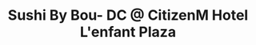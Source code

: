 ---
layout: place
title: Sushi By Bou- DC @ CitizenM Hotel L'enfant Plaza
permalink: >-
  /district-of-columbia/washington/sushi-by-bou-dc-citizenm-hotel-l-enfant-plaza.html
stateAbbr: DC
stateName: District of Columbia
cityName: Washington
seo:
  type: restaurant
  links: https://sushibybou.com/
place_id: ChIJg1vmeHi3t4kR6Do3a7Tq4Tc
photos:
  - name: >-
      places/ChIJg1vmeHi3t4kR6Do3a7Tq4Tc/photos/AeeoHcKrggur_WQuXlC0Zt19G0W7Bgni6FwgtqI95SGh6XtuwvZ_68D12FSA-Lb-BmvBoDk7XY03pCEASy101aiszi9lqA5aroMq1szwIqUPAtVkvGAdVFmcRhyaQHLfBMuxbLBjcNOJ7Eq4cYz-qi-BlyhrFWBhNxO1FJgX-NZ0ZV11QThowQtdgxvNp7K7Ygd1bKZrpKVGVhvCZSfVPQr3cSYXKe5p0fjMXFTTxNQvzhMkGmKVyL6HXtEWP8KArPEejmpMuz5JXK1K8blGXeM9sjWN2NKNLWmND1p5TlRNwO7QBQ
    widthPx: 900
    heightPx: 1600
    authorAttributions:
      - displayName: Sushi By Bou- DC @ CitizenM Hotel L'enfant Plaza
        uri: https://maps.google.com/maps/contrib/114195512420543761229
        photoUri: >-
          https://lh3.googleusercontent.com/a-/ALV-UjVJaOe4rumkl5HrW8vIaITZ7zO7W1WXaJfVGIlQ-ecOelTZ51SC=s100-p-k-no-mo
    flagContentUri: >-
      https://www.google.com/local/imagery/report/?cb_client=maps_api_places.places_api&image_key=!1e10!2sAF1QipM1w06aO4eYFR7uZmqVr4UZF0SCuxej-NDcA9wB&hl=en-US
    googleMapsUri: >-
      https://www.google.com/maps/place//data=!3m4!1e2!3m2!1sAF1QipM1w06aO4eYFR7uZmqVr4UZF0SCuxej-NDcA9wB!2e10!4m2!3m1!1s0x89b7b77878e65b83:0x37e1eab46b373ae8
  - name: >-
      places/ChIJg1vmeHi3t4kR6Do3a7Tq4Tc/photos/AeeoHcJAHaXXaGh6vXYLiJg6YqJTqrIfEsHmrZqZ11TkcYoAYG0-RdO5eaxhNmGvq1LUpX6-j8wntlJ87vxHRkbiMmz_EMRIUYyUUK-ru0l2Lm5sdvCkQbgW3NQ51zdnwYyD9rNslOZkqUdX2ErXVMIRVenuxBB0A-_WR7ZygAOT_1cJOfMyeNhybBtrWDrKl0dhuMeR1rO_rpbPX9QRppQb4qRa9NP7Flp_1eALktQnXLh9RZ7nvNEz1rHsyyFVRD7iqc7YzsizJdI9HT4OFNhwTnv9dD73TIFMqr_-BtkXnU1NNw
    widthPx: 1800
    heightPx: 2008
    authorAttributions:
      - displayName: Sushi By Bou- DC @ CitizenM Hotel L'enfant Plaza
        uri: https://maps.google.com/maps/contrib/114195512420543761229
        photoUri: >-
          https://lh3.googleusercontent.com/a-/ALV-UjVJaOe4rumkl5HrW8vIaITZ7zO7W1WXaJfVGIlQ-ecOelTZ51SC=s100-p-k-no-mo
    flagContentUri: >-
      https://www.google.com/local/imagery/report/?cb_client=maps_api_places.places_api&image_key=!1e10!2sAF1QipOMDSzqCLPvF9GK3mTCdXsi1dsfBXFxuI18lxjI&hl=en-US
    googleMapsUri: >-
      https://www.google.com/maps/place//data=!3m4!1e2!3m2!1sAF1QipOMDSzqCLPvF9GK3mTCdXsi1dsfBXFxuI18lxjI!2e10!4m2!3m1!1s0x89b7b77878e65b83:0x37e1eab46b373ae8
  - name: >-
      places/ChIJg1vmeHi3t4kR6Do3a7Tq4Tc/photos/AeeoHcKZalJnojQ1StmS3Bg_uc_g5cAloFfJP14WOPpTnicq2vYM0SNB_qsR5_d3kiTDNvMH7iM6IoKzHxmben24yzXaDQAc0LD0esvu1KsZAaS8mtZ1kSVcB42VwD8Hwtxz3y__HIFGWAvki55CcA8abK7qojJ0O30IVgRhklHz6_QDl8MZsgDrnpaPJsAVwUWTkmN6vcIZxsY-A9LEdaIpFqV_Wy_oa_C3mKGW13UfOGblqP0UIeAJOGYPSyf2pe54fjQr7K6bSLFM9AjCpQNM3EJRDhZfupbjdoi6kACXrXwCug
    widthPx: 2048
    heightPx: 1152
    authorAttributions:
      - displayName: Sushi By Bou- DC @ CitizenM Hotel L'enfant Plaza
        uri: https://maps.google.com/maps/contrib/114195512420543761229
        photoUri: >-
          https://lh3.googleusercontent.com/a-/ALV-UjVJaOe4rumkl5HrW8vIaITZ7zO7W1WXaJfVGIlQ-ecOelTZ51SC=s100-p-k-no-mo
    flagContentUri: >-
      https://www.google.com/local/imagery/report/?cb_client=maps_api_places.places_api&image_key=!1e10!2sAF1QipOqRSz82oKQ3i8KQzEKsEoCBWVUjLV9hEU4Nh5p&hl=en-US
    googleMapsUri: >-
      https://www.google.com/maps/place//data=!3m4!1e2!3m2!1sAF1QipOqRSz82oKQ3i8KQzEKsEoCBWVUjLV9hEU4Nh5p!2e10!4m2!3m1!1s0x89b7b77878e65b83:0x37e1eab46b373ae8
  - name: >-
      places/ChIJg1vmeHi3t4kR6Do3a7Tq4Tc/photos/AeeoHcJAJZdwFWKvBvgVu7Yej7g2aYChbIUHxcc8It9tU_hILh9LXc-p7_o8gQemmZqC_KeXQhb_Ge9wmzF2Ycq9LiG7lS_O4hi67tisWL45NnuMPhmCurROnYw3wyAMOVd4HNtI7Jh6jj0HX773jiEoJTsLYlpDoL0qcHdZHCIurDfYiyGJ8gUklUDlhdyIAylhpUKLwaEYStrgX3jaCru49RpvVxW9uSW1BcTNZhnN88J94kLkUXjvwQq5v6sV_W0tALOiPPvv-e60ExBCGZ03K-U019EkCQ9qEp1fsJ00thpCRg
    widthPx: 3000
    heightPx: 1996
    authorAttributions:
      - displayName: Sushi By Bou- DC @ CitizenM Hotel L'enfant Plaza
        uri: https://maps.google.com/maps/contrib/114195512420543761229
        photoUri: >-
          https://lh3.googleusercontent.com/a-/ALV-UjVJaOe4rumkl5HrW8vIaITZ7zO7W1WXaJfVGIlQ-ecOelTZ51SC=s100-p-k-no-mo
    flagContentUri: >-
      https://www.google.com/local/imagery/report/?cb_client=maps_api_places.places_api&image_key=!1e10!2sAF1QipMi9g2_alDm30RYIa2QW1zv13mBflD3ldlia8Xu&hl=en-US
    googleMapsUri: >-
      https://www.google.com/maps/place//data=!3m4!1e2!3m2!1sAF1QipMi9g2_alDm30RYIa2QW1zv13mBflD3ldlia8Xu!2e10!4m2!3m1!1s0x89b7b77878e65b83:0x37e1eab46b373ae8
  - name: >-
      places/ChIJg1vmeHi3t4kR6Do3a7Tq4Tc/photos/AeeoHcL3rNc1ADeOtq2cgq3qauCEqDlxinSaTWtcoALS40AH9dZyFP0O_vpYCuOQ_43J0HNt7F6xUqgNwLSy6m4tCYjrcQL9BqO1VNy6AGp_y-J80RAcksTZBCLUDh6Cx-JjsOoNLiCESLYMnfn_FXkA3t7PN22mgkjv2bMYojNu4PAH7lU-ByIQO0eDh43CWbr-KyYvriTurO7c1NeHKM6uBRmBzOUXdgtq-UX7aB3Wk9B4t4YkeDaTlePVEbuIxZwGcmvYPOTsywnOvh9dOEHY4EWEVngfdrColBknE0lVZEssHOCvgIOg77Ee2YzTPOuOXEVSmv2KHSeMf15W9entcYT6cQs8NDR_s6fZTFbTkBZ0lqSOm6RptgPCNQPWDgOf0dHLzDA3mnrSIILnfkVpJMuDNwgVJW69IlXWr6EJeMe9Rg
    widthPx: 3600
    heightPx: 4800
    authorAttributions:
      - displayName: 윤아 YOONA
        uri: https://maps.google.com/maps/contrib/108833415946316574310
        photoUri: >-
          https://lh3.googleusercontent.com/a-/ALV-UjWQPVp0L-szNdtpex-ORNNdyTQJbHQryvQFNqY9iruAznYAsSY=s100-p-k-no-mo
    flagContentUri: >-
      https://www.google.com/local/imagery/report/?cb_client=maps_api_places.places_api&image_key=!1e10!2sCIHM0ogKEICAgMCoxrXnLA&hl=en-US
    googleMapsUri: >-
      https://www.google.com/maps/place//data=!3m4!1e2!3m2!1sCIHM0ogKEICAgMCoxrXnLA!2e10!4m2!3m1!1s0x89b7b77878e65b83:0x37e1eab46b373ae8
  - name: >-
      places/ChIJg1vmeHi3t4kR6Do3a7Tq4Tc/photos/AeeoHcJNoXpiaPAiQ069wMQ-WNuq47CuUclpwSpGVnWzz_lL92F8B-juibYUs-yqtS2fq0DygVpZaPgH24GXg6M9d7Mx0x_Gl1latSxgUe46VrV4I816ykSSNxP2HTTlRrJy8Zp8KxByXXeQ9LU-24sCUd0UaEu1XLbxVy_ymgaH3-MYh5mDFuZVI59mtClUTHWEkWKFIDfI461FzwacEoHxaIOtGJZHumlp6bIYu2ZT4B659BnRQLmWSbfstnkyog-NQaiyn39gvpYvACV0t3AR4Pr5bPsR9pQt-9TTwv8jGE_rcC_fgaEw4UZerjyhCmmAP2sLl5wpBIk6bd1xJ6E6dt0dEeGC2BggiKfL1T0KdmHYtXKD_bO1tDpMu8RhxYACN2kCElCALStB8_iZ7EYgYm8OxYstVRIuj7SJsydF0AFgRw
    widthPx: 828
    heightPx: 1078
    authorAttributions:
      - displayName: Ravyn
        uri: https://maps.google.com/maps/contrib/116067493421684198381
        photoUri: >-
          https://lh3.googleusercontent.com/a/ACg8ocLNsz7LLxoWRDNBmbc-H_qbYO7JkIU5uDbNas_tEFK9w5yj=s100-p-k-no-mo
    flagContentUri: >-
      https://www.google.com/local/imagery/report/?cb_client=maps_api_places.places_api&image_key=!1e10!2sCIHM0ogKEICAgIDrh6HBRA&hl=en-US
    googleMapsUri: >-
      https://www.google.com/maps/place//data=!3m4!1e2!3m2!1sCIHM0ogKEICAgIDrh6HBRA!2e10!4m2!3m1!1s0x89b7b77878e65b83:0x37e1eab46b373ae8
  - name: >-
      places/ChIJg1vmeHi3t4kR6Do3a7Tq4Tc/photos/AeeoHcKxjxKc4NtmSuFkaeHunzmQgftSpkHY7-FJa-e_54iY6sBZOlfsx7UITVUa9V1NQLMoy88vvhVdCjsuRRGI14CATqYWoD94mvcHxZFIlQz79n5xq3T3V9iPLVhdmd6_pPd9HPxnuNIgBfK7GWJRt6UHH45d61YTyJsSibv6gU5rWmQ4HxaJzq-lt8VDhdw581OB2f0YC2mvoOrCkp5gCjORcY_C6cowu5MY91MxJ1oWUsDu0j0aGf2NyorOSsIaKLcHTBIFl-nZUGs4OLyAZOdwYwspEfjvW3KtaxrMOwZb-16zRkpsBU2WVBaCIxT3CAp1XFoJNNNQJwC6479iJmFSJRhnSumas6qzXUSKerVAuRhUFf7GDO6LQudXCp940lWHD2kUGvvg61MBHEhec_FPrzMysHOn_b2NoRN7eFXDIw
    widthPx: 829
    heightPx: 920
    authorAttributions:
      - displayName: PD Nguyen
        uri: https://maps.google.com/maps/contrib/107884468926255203275
        photoUri: >-
          https://lh3.googleusercontent.com/a/ACg8ocJIn9w9kJfxlfHbeF_44CFAQLCcHD_8y2mmR_7UPoUK_LGrcA=s100-p-k-no-mo
    flagContentUri: >-
      https://www.google.com/local/imagery/report/?cb_client=maps_api_places.places_api&image_key=!1e10!2sCIHM0ogKEICAgICTuKXcQQ&hl=en-US
    googleMapsUri: >-
      https://www.google.com/maps/place//data=!3m4!1e2!3m2!1sCIHM0ogKEICAgICTuKXcQQ!2e10!4m2!3m1!1s0x89b7b77878e65b83:0x37e1eab46b373ae8
  - name: >-
      places/ChIJg1vmeHi3t4kR6Do3a7Tq4Tc/photos/AeeoHcIZANuhwchxEq34dTlZFWSQxd5pIW_oIZ1kpB65PUnsIL7D9kUTLK7pW1GKw83zslfBnCDU8ySD-5nSdbfdiubaWwSqG_JAOLaGPRZO5KCXIFde3erz7MyA8X3CbJ9VfmtH5BS-SAOmnNEkUmYcpsSsJ972n1EEXvc_uJLqtfzQKWwsdA_NPBxgy-jlALFoLD4g-XOyIcnQUKOpzm4OfWPDKLR1YA3ne01Wng-Ufw822Bht-U8qUEETvMKpmDdWXYGRrLXqd35ZZESCLk42cBjuhxEJ95NGFCs5svs4Z43O9prWynUX0L4q6qlQhULm6t7WcnfXCax9W8grja913cNhqhWgViTnZs9gjJJAdhHzCsmj_JBLNNB01h54faMrhhe_8n9NvAJCoFrPkhPISvbmCWGb0ESRtHej3IQ8ZHKxwB9G
    widthPx: 3600
    heightPx: 4800
    authorAttributions:
      - displayName: Jonni Scott
        uri: https://maps.google.com/maps/contrib/110532534367076263464
        photoUri: >-
          https://lh3.googleusercontent.com/a-/ALV-UjVpAgaAcdEEJrtuLqj7Q2k8AM93ab-ramLlF0IySXQbOXnL-x3rLg=s100-p-k-no-mo
    flagContentUri: >-
      https://www.google.com/local/imagery/report/?cb_client=maps_api_places.places_api&image_key=!1e10!2sCIHM0ogKEICAgIDr6PeKmgE&hl=en-US
    googleMapsUri: >-
      https://www.google.com/maps/place//data=!3m4!1e2!3m2!1sCIHM0ogKEICAgIDr6PeKmgE!2e10!4m2!3m1!1s0x89b7b77878e65b83:0x37e1eab46b373ae8
  - name: >-
      places/ChIJg1vmeHi3t4kR6Do3a7Tq4Tc/photos/AeeoHcJwzr5nXoyyiKljQ5dgJ_I7WZHtCOiHZehaCNR9k7M43P1dbw8UCEtiusqQ1fSjxXC8b62BbcpcA_yC_OjNBBahsO0dwSa6inRbCwTTJ1cpT0VePPWHC70LI7HvxM5miw7MkHs6FnTjm0Z0ULuR32pE1IjZktLYu4YIHbYtG9p8bqvoQl3_zVTnJ66dC27x5KOjo76_yODR3Qqxmqxm0a059yN4BSDlqAs402AEWIHXJPUojl8F2N__uGXQvOy4m1Cyj4Apn3JQteMZm14UfDgkfzG0m3BRQuhawlN4Q5uXwUB_iG39B0vsh0H_HhYQwwwCuvaR7qSEOvXuY9mp0r2jiUdZfxdEwSORpW_5H7w19cVizh0GsNaOGDqAyB9kxkkDm8ncHQEA_g6_OJctyet1930JjRKwfThMjFxzOLdKyw
    widthPx: 2763
    heightPx: 3325
    authorAttributions:
      - displayName: Jinwenrui Ma
        uri: https://maps.google.com/maps/contrib/101727007237110534637
        photoUri: >-
          https://lh3.googleusercontent.com/a-/ALV-UjXAjFmJ-476F-IAhmJHUKaPD3AUQqVZUp8Oe2p7Za_Bz2--0pzt=s100-p-k-no-mo
    flagContentUri: >-
      https://www.google.com/local/imagery/report/?cb_client=maps_api_places.places_api&image_key=!1e10!2sCIHM0ogKEICAgICz1q_DQA&hl=en-US
    googleMapsUri: >-
      https://www.google.com/maps/place//data=!3m4!1e2!3m2!1sCIHM0ogKEICAgICz1q_DQA!2e10!4m2!3m1!1s0x89b7b77878e65b83:0x37e1eab46b373ae8
  - name: >-
      places/ChIJg1vmeHi3t4kR6Do3a7Tq4Tc/photos/AeeoHcJBeDmkkuGJu6cTyPxggMXdyWyZsHKUNnrb_RhfM-MXeOx3m84f9V9uUHN41ySTqj33XFhsl3HjSKHjxAJwCYr_iLLAMszwzW3SpkJ1g9D83LkbzSpBXW6j1NtXoSL0xzfl9PPma8PS53nFQR9nC4dEfHy2uwnl8RO9vTBA4gRUWi83najjWKhU263pJeDCTDij0pbwQqiQb2LkeL_1QfXLbYfX5OJAf_aBzlIWhFxernJdoc7AoHapP9fkW-xn3bWsRi6hIRMSUafjDzqp8ks4h7JPJWBr2UycBtBseoKqbO29x-odeRQ4Q9jWlHBLX_PKqSDO26tJpjAoSj7pysdSPlN4UdmypVX8L1H4NCo-u1mugPXVskO26BVSQaKGRnOEcOatcSug4UO951Ri-iWcO3J0jMze85XUMgNq44uk3E8
    widthPx: 4800
    heightPx: 3600
    authorAttributions:
      - displayName: Raven M
        uri: https://maps.google.com/maps/contrib/117968487946356392283
        photoUri: >-
          https://lh3.googleusercontent.com/a-/ALV-UjWVo3w8rVvkeOlRkB0iHnZmXw05TYhHhh5oF1C3_3QjKyYbXA7t=s100-p-k-no-mo
    flagContentUri: >-
      https://www.google.com/local/imagery/report/?cb_client=maps_api_places.places_api&image_key=!1e10!2sCIHM0ogKEICAgIDrs73usgE&hl=en-US
    googleMapsUri: >-
      https://www.google.com/maps/place//data=!3m4!1e2!3m2!1sCIHM0ogKEICAgIDrs73usgE!2e10!4m2!3m1!1s0x89b7b77878e65b83:0x37e1eab46b373ae8
address: 550 School St SW ROOFTOP, Washington, DC 20024, USA
street: 550 School St SW ROOFTOP
city: Washington
state: DC
zip: '20024'
country: USA
neighborhood: Southwest Washington
latitude: '38.883739'
longitude: '-77.019488'
accessibility_options:
  wheelchairAccessibleEntrance: true
  wheelchairAccessibleSeating: true
business_status: OPERATIONAL
name: Sushi By Bou- DC @ CitizenM Hotel L'enfant Plaza
google_maps_links:
  directionsUri: >-
    https://www.google.com/maps/dir//''/data=!4m7!4m6!1m1!4e2!1m2!1m1!1s0x89b7b77878e65b83:0x37e1eab46b373ae8!3e0
  placeUri: https://maps.google.com/?cid=4026757602459728616
  writeAReviewUri: >-
    https://www.google.com/maps/place//data=!4m3!3m2!1s0x89b7b77878e65b83:0x37e1eab46b373ae8!12e1
  reviewsUri: >-
    https://www.google.com/maps/place//data=!4m4!3m3!1s0x89b7b77878e65b83:0x37e1eab46b373ae8!9m1!1b1
  photosUri: >-
    https://www.google.com/maps/place//data=!4m3!3m2!1s0x89b7b77878e65b83:0x37e1eab46b373ae8!10e5
primary_type: Sushi Restaurant
opening_hours:
  regular: null
  current: null
secondary_opening_hours:
  regular:
    weekdayDescriptions: null
    type: null
  current:
    weekdayDescriptions: null
    type: null
phone: (888) 670-5996
price_level: null
price_range: $100 &mdash; & up
rating: '4.6'
rating_count: 0
website: https://sushibybou.com/
description: >-
  Discover Sushi in Washington, DC$$$Sushi By Bou- DC in Washington, DC, offers
  a trendy rooftop dining experience at the CitizenM Hotel, where fresh Japanese
  flavors meet stunning city views. This spot specializes in expertly crafted
  sushi paired with a selection of sake and inventive cocktails, making it an
  ideal choice for those seeking authentic yet modern Asian cuisine. With
  wheelchair-accessible entrances and seating, the restaurant ensures a
  welcoming atmosphere for all guests, enhanced by outdoor options perfect for
  enjoying a relaxed meal. Additionally, it features a variety of beer, wine,
  and desserts, catering to diverse tastes in a casual setting that highlights
  the best of local sushi scenes.
generative_summary: >-
  Discover Sushi in Washington, DC$$$Sushi By Bou- DC in Washington, DC, offers
  a trendy rooftop dining experience at the CitizenM Hotel, where fresh Japanese
  flavors meet stunning city views. This spot specializes in expertly crafted
  sushi paired with a selection of sake and inventive cocktails, making it an
  ideal choice for those seeking authentic yet modern Asian cuisine. With
  wheelchair-accessible entrances and seating, the restaurant ensures a
  welcoming atmosphere for all guests, enhanced by outdoor options perfect for
  enjoying a relaxed meal. Additionally, it features a variety of beer, wine,
  and desserts, catering to diverse tastes in a casual setting that highlights
  the best of local sushi scenes.
generative_disclosure: Summarized by AI using the Grok-3-Mini model.
reviews:
  - ChZDSUhNMG9nS0VJQ0FnTUNBbTdlc2R3EAE
  - ChdDSUhNMG9nS0VJQ0FnSURfbFA2MzdnRRAB
  - ChdDSUhNMG9nS0VJQ0FnTUNRcnMyeW9BRRAB
  - ChdDSUhNMG9nS0VJQ0FnTURnb01lTTR3RRAB
  - ChZDSUhNMG9nS0VJQ0FnSURYOF9fcEdREAE
review_summary: >-
  What Visitors Are Buzzing About$$$Visitors to this sushi spot in Washington,
  DC, often rave about the fresh ingredients and creative twists on classic
  rolls, creating a generally upbeat vibe around their experiences. Many
  highlight the inviting rooftop atmosphere and attentive service as standout
  features, helping to build a reputation for memorable meals in a lively
  environment. Folks appreciate the solid drink selections, like sake and
  cocktails, which pair well with the flavorful dishes and add to the overall
  enjoyment. While some note it's a great pick for groups or special occasions,
  the high ratings suggest it's consistently delivering on taste and ambiance,
  making it a reliable choice for anyone craving top-notch sushi nearby.
  Overall, the feedback paints a picture of a welcoming place that keeps diners
  coming back for more delicious bites.
review_disclosure: Summarized by AI using the Grok-3-Mini model.
parking_options:
  freeStreetParking: true
  paidStreetParking: true
payment_options:
  acceptsCreditCards: true
  acceptsDebitCards: true
allow_dogs: null
curbside_pickup: false
delivery: false
dine_in: true
good_for_children: false
good_for_groups: null
good_for_sports: false
live_music: false
menu_for_children: false
outdoor_seating: true
reservable: true
restroom: true
serves_beer: true
serves_breakfast: null
serves_brunch: null
serves_cocktails: true
serves_coffee: null
serves_dinner: true
serves_dessert: true
serves_lunch: null
serves_vegetarian_food: null
serves_wine: true
takeout: false
update_category: pro
places_description: >-
  Located on the roof of the CitizenM Hotel, this trendy spot pairs sushi with
  sake and cocktails.

---